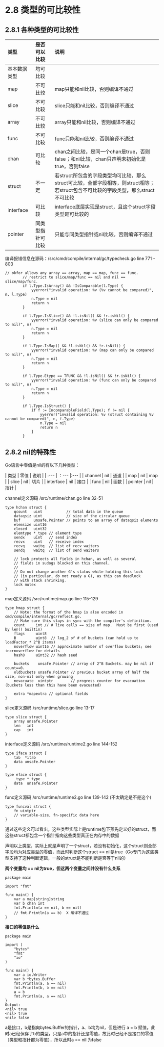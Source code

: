 # 2.8 类型的可比较性


## 2.8.1 各种类型的可比较性
| 类型 | 是否可以比较 | 说明 |
| :--- | :--- | :--- |
| 基本数据类型 | 均可比较 | |
| map | 不可比较| map只能和nil比较，否则编译不通过|
| slice | 不可比较 | slice只能和nil比较，否则编译不通过 |
| array | 不可比较 | array只能和nil比较，否则编译不通过 |
| func  | 不可比较 | func只能和nil比较，否则编译不通过 |
| chan  | 可比较   | chan之间比较，是同一个chan是true，否则false；和nil比较，chan只声明未初始化是true，否则false |
| struct | 不一定 | 若struct所包含的字段类型均可比较，那么struct可比较，全部字段相等，则struct相等；若struct包含不可比较的字段类型，那么struct不可比较 |
| interface | 可比较 | interface底层实现是struct，且这个struct字段类型是可比较的 |
| pointer | 同类型指针可比较 | 只能与同类型指针或nil比较，否则编译不通过

编译报错信息在源码：/src/cmd/compile/internal/gc/typecheck.go line 771 - 803

```
// okfor allows any array == array, map == map, func == func.
		// restrict to slice/map/func == nil and nil == slice/map/func.
		if l.Type.IsArray() && !IsComparable(l.Type) {
			yyerror("invalid operation: %v (%v cannot be compared)", n, l.Type)
			n.Type = nil
			return n
		}

		if l.Type.IsSlice() && !l.isNil() && !r.isNil() {
			yyerror("invalid operation: %v (slice can only be compared to nil)", n)
			n.Type = nil
			return n
		}

		if l.Type.IsMap() && !l.isNil() && !r.isNil() {
			yyerror("invalid operation: %v (map can only be compared to nil)", n)
			n.Type = nil
			return n
		}

		if l.Type.Etype == TFUNC && !l.isNil() && !r.isNil() {
			yyerror("invalid operation: %v (func can only be compared to nil)", n)
			n.Type = nil
			return n
		}

		if l.Type.IsStruct() {
			if f := IncomparableField(l.Type); f != nil {
				yyerror("invalid operation: %v (struct containing %v cannot be compared)", n, f.Type)
				n.Type = nil
				return n
			}
		}
```


## 2.8.2 nil的特殊性 
Go语言中零值是nil的有以下几种类型：

| 类型 | 零值 | 说明 |
| :--- | ：--- |:--- |
| channel | nil | 通道 |
| map | nil | map |
| slice | nil | 切片 |
| interface | nil | 接口 |
| func | nil | 函数 |
| pointer | nil | 指针 |


channel定义源码 /src/runtime/chan.go line 32-51
```
type hchan struct {
	qcount   uint           // total data in the queue
	dataqsiz uint           // size of the circular queue
	buf      unsafe.Pointer // points to an array of dataqsiz elements
	elemsize uint16
	closed   uint32
	elemtype *_type // element type
	sendx    uint   // send index
	recvx    uint   // receive index
	recvq    waitq  // list of recv waiters
	sendq    waitq  // list of send waiters

	// lock protects all fields in hchan, as well as several
	// fields in sudogs blocked on this channel.
	//
	// Do not change another G's status while holding this lock
	// (in particular, do not ready a G), as this can deadlock
	// with stack shrinking.
	lock mutex
}
```

map定义源码 /src/runtime/map.go line 115-129

```
type hmap struct {
	// Note: the format of the hmap is also encoded in cmd/compile/internal/gc/reflect.go.
	// Make sure this stays in sync with the compiler's definition.
	count     int // # live cells == size of map.  Must be first (used by len() builtin)
	flags     uint8
	B         uint8  // log_2 of # of buckets (can hold up to loadFactor * 2^B items)
	noverflow uint16 // approximate number of overflow buckets; see incrnoverflow for details
	hash0     uint32 // hash seed

	buckets    unsafe.Pointer // array of 2^B Buckets. may be nil if count==0.
	oldbuckets unsafe.Pointer // previous bucket array of half the size, non-nil only when growing
	nevacuate  uintptr        // progress counter for evacuation (buckets less than this have been evacuated)

	extra *mapextra // optional fields
}
```

slice定义源码 /src/runtime/slice.go line 13-17
```
type slice struct {
	array unsafe.Pointer
	len   int
	cap   int
}
```


interface定义源码 /src/runtime/runtime2.go line 144-152
```
type iface struct {
	tab  *itab
	data unsafe.Pointer
}

type eface struct {
	_type *_type
	data  unsafe.Pointer
}
```


func定义源码 /src/runtime/runtime2.go line 139-142 (不太确定是不是这个)

```
type funcval struct {
	fn uintptr
	// variable-size, fn-specific data here
}
```


通过这些定义可以看出，这些类型实际上是runtime包下预先定义好的struct，而这些struct都包含一个指针指向这些类型真正在内存中的数据

声明以上类型，实际上就是声明了一个struct，若没有初始化，这个struct则全部字段均为对应类型的零值，而此时判断这个struct == nil是true（Go专门为这些类型支持了这种判断逻辑，一般的struct是不能判断是否等于nil的）


**两个变量均 == nil为true，但这两个变量之间并没有什么关系**
```
package main

import "fmt"

func main() {
	var a map[string]string
	var b chan int
	fmt.Println(a == nil, b == nil)
	// fmt.Println(a == b)  X 编译不通过
}
```


**接口的零值是什么**
```
package main

import (
	"bytes"
	"fmt"
	"io"
)

func main() {
	var a io.Writer
	var b *bytes.Buffer
	fmt.Println(a, a == nil)
	fmt.Println(b, b == nil)
	a = b
	fmt.Println(a, a == nil)
}
Output:
<nil> true
<nil> true
<nil> false   
```

a是接口，b是指向bytes.Buffer的指针，a、b均为nil，但是进行 a = b 赋值，此时a已经保存了b的类型，只是a中的指针还是零值，故此时已经不是接口的零值（类型和指针都为零值），所以此时a == nil 为false






